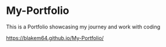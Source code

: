 # My-Portfolio
This is a Portfolio showcasing my journey and work with coding

https://blakem64.github.io/My-Portfolio/
